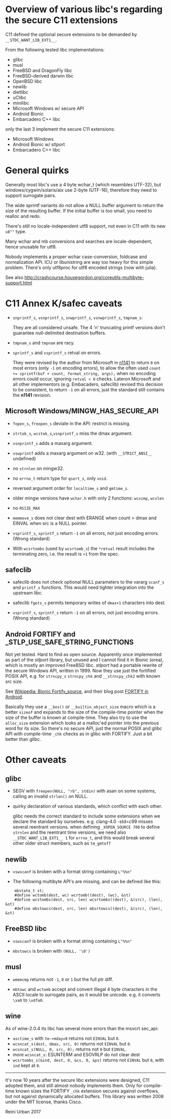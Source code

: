 # Overview of various libc's regarding the secure C11 extensions

C11 defined the optional secure extensions to be demanded by 
`__STDC_WANT_LIB_EXT1__`.

From the following tested libc implementations:

* glibc
* musl
* FreeBSD and DragonFly libc
* FreeBSD-derived darwin libc
* OpenBSD libc
* newlib
* dietlibc
* uClibc
* minilibc
* Microsoft Windows w/ secure API
* Android Bionic
* Embarcadero C++ libc

only the last 3 implement the secure C11 extensions:

* Microsoft Windows
* Android Bionic w/ stlport
* Embarcadero C++ libc

# General quirks

Generally most libc's use a 4 byte wchar_t (which resembles UTF-32),
but windows/cygwin/solaris/aix use 2-byte (UTF-16), therefore they need
to support surrogate pairs.

The wide sprintf variants do not allow a NULL buffer argument to
return the size of the resulting buffer. If the initial buffer is too
small, you need to realloc and redo.

There's still no locale-independent utf8 support, not even in C11 with
its new `u8""` type.

Many wchar and mb conversions and searches are locale-dependent, hence
unusable for utf8.

Nobody implements a proper wchar case-conversion, foldcase and
normalization API. ICU or libunistring are way too heavy for this
simple problem. There's only utf8proc for utf8 encoded strings (now
with julia).

See also http://crashcourse.housegordon.org/coreutils-multibyte-support.html

# C11 Annex K/safec caveats

* `snprintf_s`, `vsnprintf_s`, `snwprintf_s`, `vsnwprintf_s`, `tmpnam_s`:

  They are all considered unsafe. The 4 'n' truncating printf versions
  don't guarantee null-delimited destination buffers.

* `tmpnam_s` and `tmpnam` are racy.

* `sprintf_s` and `vsprintf_s` retval on errors.

  They were revised by the author from Microsoft in
  [n1141](http://www.open-std.org/jtc1/sc22/wg14/www/docs/n1141.pdf)
  to return `0` on most errors (only `-1` on encoding errors), to allow
  the often used `count += sprintf(buf + count, format_string, args);`
  when no encoding errors could occur, ignoring `retval < 0`
  checks. Lateron Microsoft and all other implementors
  (e.g. Embacadero, safeclib) revised this decision to be consistent,
  to return `-1` on all errors, just the standard still contains the
  **n1141** revision.

## Microsoft Windows/MINGW_HAS_SECURE_API

* `fopen_s`, `freopen_s` deviate in the API: restrict is missing.

* `strtok_s`, `wcstok_s`,`vsnprintf_s` miss the dmax argument.

* `vsnprintf_s` adds a maxarg argument.

* `vswprintf` adds a maxarg argument on w32. (with `__STRICT_ANSI__`
  undefined)

* no `strnlen` on mingw32.

* no `errno_t` return type for `qsort_s`, only `void`.

* reversed argument order for `localtime_s` and `gmtime_s`.

* older mingw versions have `wchar.h` with only 2 functions:
  `wcscmp`, `wcslen`

* no `RSIZE_MAX`

* `memmove_s` does not clear dest with ERANGE when count > dmax and EINVAL when
  src is a NULL pointer.

* `vsprintf_s`, `sprintf_s` return `-1` on all errors, not just encoding errors.
  (Wrong standard)

* With `wcsrtombs` (used by `wcsrtomb_s`) the `*retval` result includes the terminating
  zero, i.e. the result is `+1` from the spec.

## safeclib

* safeclib does not check optional NULL parameters to the vararg
  `scanf_s` and `printf_s` functions. This would need tighter
  integration into the upstream libc.

* safeclib `fgets_s` permits temporary writes of `dmax+1` characters
  into dest.

* `vsprintf_s`, `sprintf_s` return `-1` on all errors, not just encoding errors.
  (Wrong standard)

## Android FORTIFY and _STLP_USE_SAFE_STRING_FUNCTIONS

Not yet tested. Hard to find as open source.  Apparently once
implemented as part of the *stlport* library, but unused and I cannot
find it in Bionic (orea), which is mostly an improved FreeBSD libc.
*stlport* had a portable rewrite of the secure Windows API, written in 1999.
Now they use just the fortified POSIX API,
e.g. for `strncpy_s` `strncpy_chk` and `__strncpy_chk2` with known src size.

See [Wikipedia: Bionic Fortify_source](https://en.wikipedia.org/wiki/Bionic_(software)#Fortify_source),
and their blog post [FORTIFY in Android](https://android-developers.googleblog.com/2017/04/fortify-in-android.html).

Basically they use a `__bos()` or `__builtin_object_size` macro which
is a better `sizeof` and expands to the size of the compile-time
pointer when the size of the buffer is known at compile-time. They
also try to use the `alloc_size` extension which looks at a malloc'ed
pointer into the previous word for its size.  So there's no secure API,
just the normal POSIX and glibc API with compile-time `_chk` checks as
in glibc with FORTIFY. Just a bit better than glibc.

# Other caveats

## glibc

* SEGV with `freopen(NULL, "rb", stdin)` with asan on some systems,
  calling an invalid `strlen()` on NULL.

* quirky declaration of various standards, which conflict with each other.
  
  glibc needs the correct standard to include some extensions
  when we declare the standard by ourselves.
  e.g. clang-4.0 -std=c99 misses several reentrant versions.
  when defining `_XOPEN_SOURCE 700` to define `strnlen` and the reentrant
  time versions, we need also `__STDC_WANT_LIB_EXT1__ 1` for `errno_t`,
  and this would break several other older struct members, such as `tm_gmtoff`

## newlib

* `vswscanf` is broken with a format string containing `L"%%n"`

* The following multibyte API's are missing, and can be defined like
  this:

```
    mbstate_t st;
    #define wctomb(dest, wc) wcrtomb((dest), (wc), &st)
    #define wcstombs(dest, src, len) wcsrtombs((dest), &(src), (len), &st)
    #define mbstowcs(dest, src, len) mbsrtowcs((dest), &(src), (len), &st)
```

## FreeBSD libc

* `vswscanf` is broken with a format string containing `L"%%n"`

* `mbstowcs` is broken with `(NULL, '\0')`

## musl

* `wmemcmp` returns not `-1`, `0` or `1` but the full ptr diff.

* `mbtowc` and `wctomb` accept and convert illegal 4 byte characters
  in the ASCII locale to surrogate pairs, as it would be unicode.
  e.g. it converts `\xa0` to `\xdfa0`.

## wine

As of wine-2.0.4 its libc has several more errors than the msvcrt sec_api:

* `asctime_s` with `tm->mday=0` returns not `EINVAL` but `0`.
* `wcsncat_s(dest, dmax, src, 0)` returns not `EINVAL` but `0`.
* `wcsncat_s(NULL, 0, src, 0);` returns not `0` but `EINVAL`.
* more `wcsncat_s`: ESUNTERM and ESOVRLP do not clear dest
* `wcsrtombs_s(&ind, dest, 0, &cs, 0, &ps)`  returns not `EINVAL` but `0`,
  with `ind` kept at `0`.

----

It's now 10 years after the secure libc extensions were designed, C11
adopted them, and still almost nobody implements them. Only for
compile-time known sizes the FORTIFY `_chk` extension secures against
overflows, but not against dynamically allocated buffers. This library
was written 2008 under the MIT license, thanks Cisco.

Reini Urban 2017
